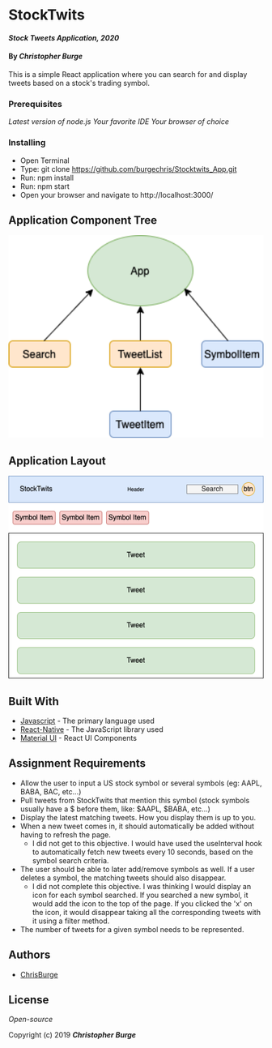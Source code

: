 # StockTwits

#### _Stock Tweets Application, 2020_

#### By _**Christopher Burge**_

This is a simple React application where you can search for and display tweets based on a stock's trading symbol.

### Prerequisites

_Latest version of node.js_
_Your favorite IDE_
_Your browser of choice_

### Installing

- Open Terminal
- Type: git clone https://github.com/burgechris/Stocktwits_App.git
- Run: npm install
- Run: npm start
- Open your browser and navigate to http://localhost:3000/

## Application Component Tree

<img src="src/assets/Application Component Chart.png"
     alt="Application Component Tree"
     style="float: center" 
     height= "400" /> 

## Application Layout

<img src="src/assets/Application Layout.png"
     alt="Application UI Diagram"
     style="float: center" 
     height= "400" />      

## Built With

* [Javascript](https://javascript.info/) - The primary language used
* [React-Native](https://reactjs.org/) - The JavaScript library used
* [Material UI](https://material-ui.com/) - React UI Components

## Assignment Requirements
* Allow the user to input a US stock symbol or several symbols (eg: AAPL, BABA, BAC, etc…)
* Pull tweets from StockTwits that mention this symbol (stock symbols usually have a $ before them, like: $AAPL, $BABA, etc…)
* Display the latest matching tweets. How you display them is up to you.
* When a new tweet comes in, it should automatically be added without having to refresh the page.
  - I did not get to this objective. I would have used the useInterval hook to automatically fetch new tweets every 10 seconds, based on the symbol search criteria.
* The user should be able to later add/remove symbols as well. If a user deletes a symbol, the matching tweets should also disappear.
  - I did not complete this objective. I was thinking I would display an icon for each symbol searched. If you searched a new symbol, it would add the icon to the top of the page. If you clicked the 'x' on the icon, it would disappear taking all the corresponding tweets with it using a filter method.
* The number of tweets for a given symbol needs to be represented.


## Authors

* [ChrisBurge](https://github.com/burgechris)

## License

*Open-source*

Copyright (c) 2019 **_Christopher Burge_**


